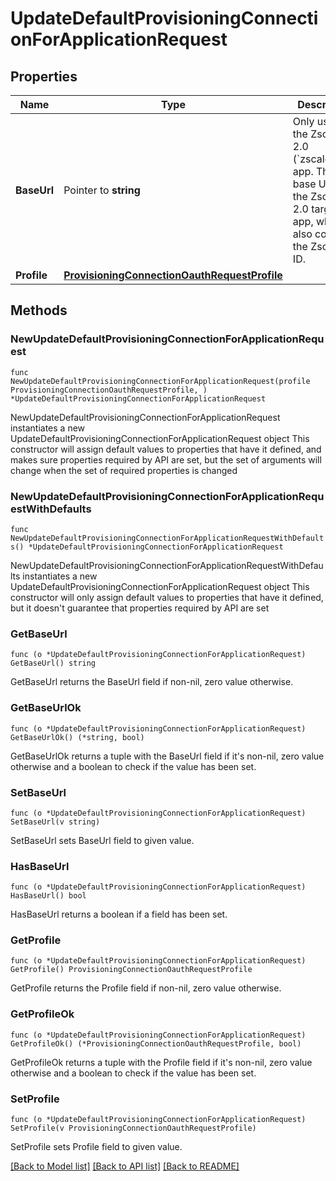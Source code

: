 # UpdateDefaultProvisioningConnectionForApplicationRequest

## Properties

Name | Type | Description | Notes
------------ | ------------- | ------------- | -------------
**BaseUrl** | Pointer to **string** | Only used for the Zscaler 2.0 (&#x60;zscalerbyz&#x60;) app. The base URL for the Zscaler 2.0 target app, which also contains the Zscaler ID. | [optional] 
**Profile** | [**ProvisioningConnectionOauthRequestProfile**](ProvisioningConnectionOauthRequestProfile.md) |  | 

## Methods

### NewUpdateDefaultProvisioningConnectionForApplicationRequest

`func NewUpdateDefaultProvisioningConnectionForApplicationRequest(profile ProvisioningConnectionOauthRequestProfile, ) *UpdateDefaultProvisioningConnectionForApplicationRequest`

NewUpdateDefaultProvisioningConnectionForApplicationRequest instantiates a new UpdateDefaultProvisioningConnectionForApplicationRequest object
This constructor will assign default values to properties that have it defined,
and makes sure properties required by API are set, but the set of arguments
will change when the set of required properties is changed

### NewUpdateDefaultProvisioningConnectionForApplicationRequestWithDefaults

`func NewUpdateDefaultProvisioningConnectionForApplicationRequestWithDefaults() *UpdateDefaultProvisioningConnectionForApplicationRequest`

NewUpdateDefaultProvisioningConnectionForApplicationRequestWithDefaults instantiates a new UpdateDefaultProvisioningConnectionForApplicationRequest object
This constructor will only assign default values to properties that have it defined,
but it doesn't guarantee that properties required by API are set

### GetBaseUrl

`func (o *UpdateDefaultProvisioningConnectionForApplicationRequest) GetBaseUrl() string`

GetBaseUrl returns the BaseUrl field if non-nil, zero value otherwise.

### GetBaseUrlOk

`func (o *UpdateDefaultProvisioningConnectionForApplicationRequest) GetBaseUrlOk() (*string, bool)`

GetBaseUrlOk returns a tuple with the BaseUrl field if it's non-nil, zero value otherwise
and a boolean to check if the value has been set.

### SetBaseUrl

`func (o *UpdateDefaultProvisioningConnectionForApplicationRequest) SetBaseUrl(v string)`

SetBaseUrl sets BaseUrl field to given value.

### HasBaseUrl

`func (o *UpdateDefaultProvisioningConnectionForApplicationRequest) HasBaseUrl() bool`

HasBaseUrl returns a boolean if a field has been set.

### GetProfile

`func (o *UpdateDefaultProvisioningConnectionForApplicationRequest) GetProfile() ProvisioningConnectionOauthRequestProfile`

GetProfile returns the Profile field if non-nil, zero value otherwise.

### GetProfileOk

`func (o *UpdateDefaultProvisioningConnectionForApplicationRequest) GetProfileOk() (*ProvisioningConnectionOauthRequestProfile, bool)`

GetProfileOk returns a tuple with the Profile field if it's non-nil, zero value otherwise
and a boolean to check if the value has been set.

### SetProfile

`func (o *UpdateDefaultProvisioningConnectionForApplicationRequest) SetProfile(v ProvisioningConnectionOauthRequestProfile)`

SetProfile sets Profile field to given value.



[[Back to Model list]](../README.md#documentation-for-models) [[Back to API list]](../README.md#documentation-for-api-endpoints) [[Back to README]](../README.md)


